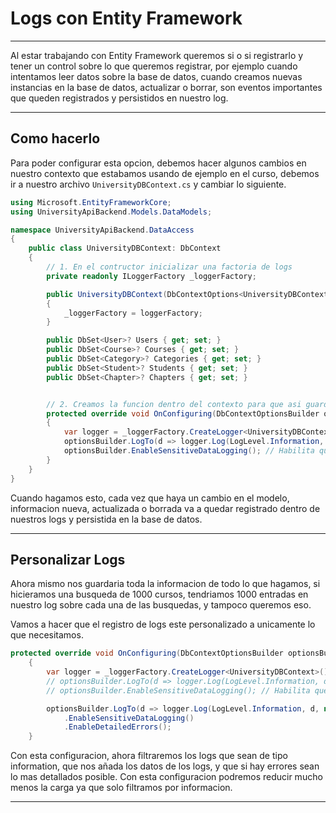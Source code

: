 # Logs con Entity Framework
---

Al estar trabajando con Entity Framework queremos si o si registrarlo y tener un control sobre lo que queremos registrar, por ejemplo cuando intentamos leer datos sobre la base de datos, cuando creamos nuevas instancias en la base de datos, actualizar o borrar, son eventos importantes que queden registrados y persistidos en nuestro log. 

---
## Como hacerlo

Para poder configurar esta opcion, debemos hacer algunos cambios en nuestro contexto que estabamos usando de ejemplo en el curso, debemos ir a nuestro archivo ```UniversityDBContext.cs``` y cambiar lo siguiente.

```cs
using Microsoft.EntityFrameworkCore;
using UniversityApiBackend.Models.DataModels;

namespace UniversityApiBackend.DataAccess
{
    public class UniversityDBContext: DbContext 
    {
        // 1. En el contructor inicializar una factoria de logs
        private readonly ILoggerFactory _loggerFactory;

        public UniversityDBContext(DbContextOptions<UniversityDBContext> options, ILoggerFactory loggerFactory) : base(options) 
        {
            _loggerFactory = loggerFactory;
        }

        public DbSet<User>? Users { get; set; }
        public DbSet<Course>? Courses { get; set; }
        public DbSet<Category>? Categories { get; set; }
        public DbSet<Student>? Students { get; set; }
        public DbSet<Chapter>? Chapters { get; set; }


        // 2. Creamos la funcion dentro del contexto para que asi guarde los logs
        protected override void OnConfiguring(DbContextOptionsBuilder optionsBuilder)
        {
            var logger = _loggerFactory.CreateLogger<UniversityDBContext>();
            optionsBuilder.LogTo(d => logger.Log(LogLevel.Information, d, new[] { DbLoggerCategory.Database.Name })); // Le estamos diciendo que guarde los logs de nivel INFORMATION en nuestra base de datos
            optionsBuilder.EnableSensitiveDataLogging(); // Habilita que guardemos todos los parametros, incluida informacion sensible como passwords, etc.
        }
    }
}
```

Cuando hagamos esto, cada vez que haya un cambio en el modelo, informacion nueva, actualizada o borrada va a quedar registrado dentro de nuestros logs y persistida en la base de datos. 

---

## Personalizar Logs

Ahora mismo nos guardaria toda la informacion de todo lo que hagamos, si hicieramos una busqueda de 1000 cursos, tendriamos 1000 entradas en nuestro log sobre cada una de las busquedas, y tampoco queremos eso. 

Vamos a hacer que el registro de logs este personalizado a unicamente lo que necesitamos. 

```cs
protected override void OnConfiguring(DbContextOptionsBuilder optionsBuilder)
    {
        var logger = _loggerFactory.CreateLogger<UniversityDBContext>();
        // optionsBuilder.LogTo(d => logger.Log(LogLevel.Information, d, new[] { DbLoggerCategory.Database.Name })); // Le estamos diciendo que guarde los logs de nivel INFORMATION en nuestra base de datos
        // optionsBuilder.EnableSensitiveDataLogging(); // Habilita que guardemos todos los parametros, incluida informacion sensible como passwords, etc.

        optionsBuilder.LogTo(d => logger.Log(LogLevel.Information, d, new[] { DbLoggerCategory.Database.Name }), LogLevel.Information)
            .EnableSensitiveDataLogging()
            .EnableDetailedErrors();
    }
```

Con esta configuracion, ahora filtraremos los logs que sean de tipo information, que nos añada los datos de los logs, y que si hay errores sean lo mas detallados posible. Con esta configuracion podremos reducir mucho menos la carga ya que solo filtramos por informacion. 

--- 